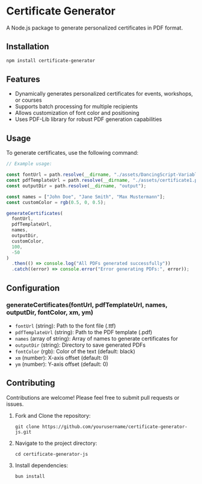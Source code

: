 # Certificate Generator

A Node.js package to generate personalized certificates in PDF format.

## Installation

```bash
npm install certificate-generator
```

## Features

- Dynamically generates personalized certificates for events, workshops, or courses
- Supports batch processing for multiple recipients
- Allows customization of font color and positioning
- Uses PDF-Lib library for robust PDF generation capabilities

## Usage

To generate certificates, use the following command:

```javascript
// Example usage:

const fontUrl = path.resolve(__dirname, "./assets/DancingScript-Variable.ttf");
const pdfTemplateUrl = path.resolve(__dirname, "./assets/certificate1.pdf");
const outputDir = path.resolve(__dirname, "output");

const names = ["John Doe", "Jane Smith", "Max Mustermann"];
const customColor = rgb(0.5, 0, 0.5);

generateCertificates(
  fontUrl,
  pdfTemplateUrl,
  names,
  outputDir,
  customColor,
  100,
  -50
)
  .then(() => console.log("All PDFs generated successfully"))
  .catch((error) => console.error("Error generating PDFs:", error));
```

## Configuration

### generateCertificates(fontUrl, pdfTemplateUrl, names, outputDir, fontColor, xm, ym)

- `fontUrl` (string): Path to the font file (.ttf)
- `pdfTemplateUrl` (string): Path to the PDF template (.pdf)
- `names` (array of string): Array of names to generate certificates for
- `outputDir` (string): Directory to save generated PDFs
- `fontColor` (rgb): Color of the text (default: black)
- `xm` (number): X-axis offset (default: 0)
- `ym` (number): Y-axis offset (default: 0)

## Contributing

Contributions are welcome! Please feel free to submit pull requests or issues.

1. Fork and Clone the repository:

   ```
   git clone https://github.com/yourusername/certificate-generator-js.git
   ```

2. Navigate to the project directory:

   ```
   cd certificate-generator-js
   ```

3. Install dependencies:
   ```
   bun install
   ```
